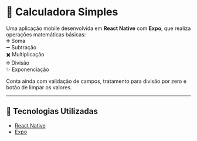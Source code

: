 # 📱 Calculadora Simples  

Uma aplicação mobile desenvolvida em **React Native** com **Expo**, que realiza operações matemáticas básicas:  
➕ Soma  
➖ Subtração  
✖️ Multiplicação  
➗ Divisão  
✨ Exponenciação  

Conta ainda com validação de campos, tratamento para divisão por zero e botão de limpar os valores.  

---

## 🚀 Tecnologias Utilizadas
- [React Native](https://reactnative.dev/)  
- [Expo](https://expo.dev/)  
